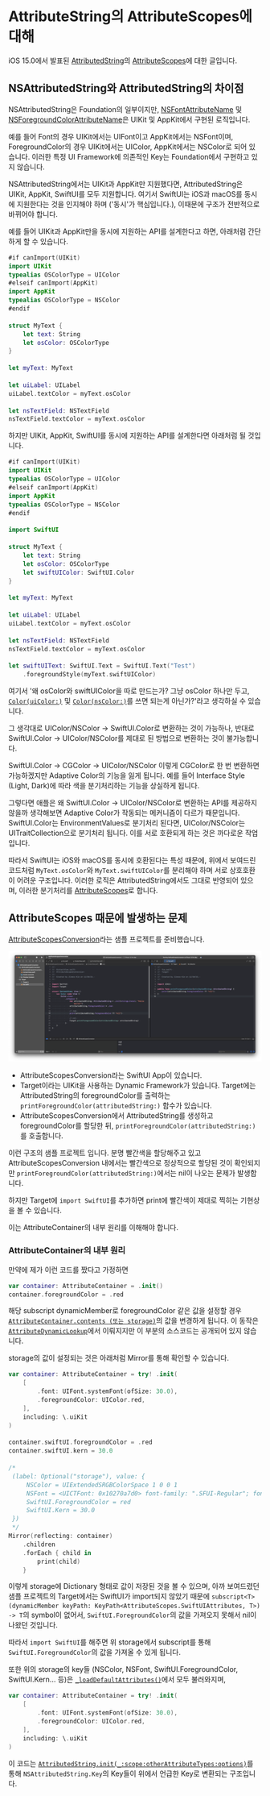 # AttributeString의 AttributeScopes에 대해

iOS 15.0에서 발표된 [AttributedString](https://developer.apple.com/documentation/foundation/attributedstring)의 [AttributeScopes](https://developer.apple.com/documentation/foundation/attributescopes)에 대한 글입니다.

## NSAttributedString와 AttributedString의 차이점

NSAttributedString은 Foundation의 일부이지만, [NSFontAttributeName](https://developer.apple.com/documentation/uikit/nsfontattributename) 및 [NSForegroundColorAttributeName](https://developer.apple.com/documentation/uikit/nsforegroundcolorattributename)은 UIKit 및 AppKit에서 구현된 로직입니다.

예를 들어 Font의 경우 UIKit에서는 UIFont이고 AppKit에서는 NSFont이며, ForegroundColor의 경우 UIKit에서는 UIColor, AppKit에서는 NSColor로 되어 있습니다. 이러한 특정 UI Framework에 의존적인 Key는 Foundation에서 구현하고 있지 않습니다.

NSAttributedString에서는 UIKit과 AppKit만 지원했다면, AttributedString은 UIKit, AppKit, SwiftUI를 모두 지원합니다. 여기서 SwiftUI는 iOS과 macOS를 동시에 지원한다는 것을 인지해야 하며 ('동시'가 핵심입니다.), 이때문에 구조가 전반적으로 바뀌어야 합니다.

예를 들어 UIKit과 AppKit만을 동시에 지원하는 API를 설계한다고 하면, 아래처럼 간단하게 할 수 있습니다.

```swift
#if canImport(UIKit)
import UIKit
typealias OSColorType = UIColor
#elseif canImport(AppKit)
import AppKit
typealias OSColorType = NSColor
#endif

struct MyText {
    let text: String
    let osColor: OSColorType
}

let myText: MyText

let uiLabel: UILabel
uiLabel.textColor = myText.osColor

let nsTextField: NSTextField
nsTextField.textColor = myText.osColor
```

하지만 UIKit, AppKit, SwiftUI를 동시에 지원하는 API를 설계한다면 아래처럼 될 것입니다.

```swift
#if canImport(UIKit)
import UIKit
typealias OSColorType = UIColor
#elseif canImport(AppKit)
import AppKit
typealias OSColorType = NSColor
#endif

import SwiftUI

struct MyText {
    let text: String
    let osColor: OSColorType
    let swiftUIColor: SwiftUI.Color
}

let myText: MyText

let uiLabel: UILabel
uiLabel.textColor = myText.osColor

let nsTextField: NSTextField
nsTextField.textColor = myText.osColor

let swiftUIText: SwiftUI.Text = SwiftUI.Text("Test")
    .foregroundStyle(myText.swiftUIColor)
```

여기서 '왜 osColor와 swiftUIColor을 따로 만드는가? 그냥 osColor 하나만 두고, [`Color(uiColor:)`](https://developer.apple.com/documentation/swiftui/color/init(uicolor:)) 및 [`Color(nsColor:)`](https://developer.apple.com/documentation/swiftui/color/init(nscolor:))를 쓰면 되는게 아닌가?'라고 생각하실 수 있습니다.

그 생각대로 UIColor/NSColor -> SwiftUI.Color로 변환하는 것이 가능하나, 반대로 SwiftUI.Color -> UIColor/NSColor를 제대로 된 방법으로 변환하는 것이 불가능합니다.

SwiftUI.Color -> CGColor -> UIColor/NSColor 이렇게 CGColor로 한 번 변환하면 가능하겠지만 Adaptive Color의 기능을 잃게 됩니다. 예를 들어 Interface Style (Light, Dark)에 따라 색을 분기처리하는 기능을 상실하게 됩니다.

그렇다면 애플은 왜 SwiftUI.Color -> UIColor/NSColor로 변환하는 API를 제공하지 않을까 생각해보면 Adaptive Color가 작동되는 메커니즘이 다르가 때문입니다. SwiftUI.Color는 EnvironmentValues로 분기처리 된다면, UIColor/NSColor는 UITraitCollection으로 분기처리 됩니다. 이를 서로 호환되게 하는 것은 까다로운 작업입니다.

따라서 SwiftUI는 iOS와 macOS를 동시에 호환된다는 특성 때문에, 위에서 보여드린 코드처럼 `MyText.osColor`와 `MyText.swiftUIColor`를 분리해야 하며 서로 상호호환이 어려운 구조입니다. 이러한 로직은 AttributedString에서도 그대로 반영되어 있으며, 이러한 분기처리를 [AttributeScopes](https://developer.apple.com/documentation/foundation/attributescopes)로 합니다.

## AttributeScopes 때문에 발생하는 문제

[AttributeScopesConversion](https://github.com/pookjw/AttributeScopesConversion)라는 샘플 프로젝트를 준비했습니다.

![](0.png)

- AttributeScopesConversion라는 SwiftUI App이 있습니다.
- Target이라는 UIKit을 사용하는 Dynamic Framework가 있습니다. Target에는 AttributedString의 foregroundColor를 출력하는 `printForegroundColor(attributedString:)` 함수가 있습니다.
- AttributeScopesConversion에서 AttributedString를 생성하고 foregroundColor를 할당한 뒤, `printForegroundColor(attributedString:)`를 호출합니다.

이런 구조의 샘플 프로젝트 입니다. 분명 빨간색을 할당해주고 있고 AttributeScopesConversion 내에서는 빨간색으로 정상적으로 할당된 것이 확인되지만 `printForegroundColor(attributedString:)`에서는 nil이 나오는 문제가 발생합니다.

하지만 Target에 `import SwiftUI`를 추가하면 print에 빨간색이 제대로 찍히는 기현상을 볼 수 있습니다.

이는 AttributeContainer의 내부 원리를 이해해야 합니다.

### AttributeContainer의 내부 원리

만약에 제가 이런 코드를 짰다고 가정하면

```swift
var container: AttributeContainer = .init()
container.foregroundColor = .red
```

해당 subscript dynamicMember로 foregroundColor 같은 값을 설정할 경우 [`AttributeContainer.contents (또는 storage)`](https://github.com/apple/swift-corelibs-foundation/blob/1b514e4242526690c19fad9f53644065dd50b69d/Sources/Foundation/AttributedString/AttributedString.swift#L32)의 값을 변경하게 됩니다. 이 동작은 [`AttributeDynamicLookup`](https://developer.apple.com/documentation/foundation/attributedynamiclookup)에서 이뤄지지만 이 부분의 소스코드는 공개되어 있지 않습니다.

storage의 값이 설정되는 것은 아래처럼 Mirror를 통해 확인할 수 있습니다.

```swift
var container: AttributeContainer = try! .init(
    [
        .font: UIFont.systemFont(ofSize: 30.0),
        .foregroundColor: UIColor.red,
    ],
    including: \.uiKit
)

container.swiftUI.foregroundColor = .red
container.swiftUI.kern = 30.0

/*
 (label: Optional("storage"), value: {
     NSColor = UIExtendedSRGBColorSpace 1 0 0 1
     NSFont = <UICTFont: 0x10270a7d0> font-family: ".SFUI-Regular"; font-weight: normal; font-style: normal; font-size: 30.00pt
     SwiftUI.ForegroundColor = red
     SwiftUI.Kern = 30.0
 })
 */
Mirror(reflecting: container)
    .children
    .forEach { child in
        print(child)
    }
```

이렇게 storage에 Dictionary 형태로 값이 저장된 것을 볼 수 있으며, 아까 보여드렸던 샘플 프로젝트의 Target에서는 SwiftUI가 import되지 않았기 때문에 `subscript<T>(dynamicMember keyPath: KeyPath<AttributeScopes.SwiftUIAttributes, T>) -> T`의 symbol이 없어서, `SwiftUI.ForegroundColor`의 값을 가져오지 못해서 nil이 나왔던 것입니다.

따라서 `import SwiftUI`를 해주면 위 storage에서 subscript를 통해 `SwiftUI.ForegroundColor`의 값을 가져올 수 있게 됩니다.

또한 위의 storage의 key들 (NSColor, NSFont, SwiftUI.ForegroundColor, SwiftUI.Kern... 등)은 [`_loadDefaultAttributes()`](https://github.com/apple/swift-corelibs-foundation/blob/1b514e4242526690c19fad9f53644065dd50b69d/Sources/Foundation/AttributedString/Conversion.swift#L258)에서 모두 불러와지며,

```swift
var container: AttributeContainer = try! .init(
    [
        .font: UIFont.systemFont(ofSize: 30.0),
        .foregroundColor: UIColor.red,
    ],
    including: \.uiKit
)
```

이 코드는 [`AttributedString.init(_:scope:otherAttributeTypes:options)`](https://github.com/apple/swift-corelibs-foundation/blob/1b514e4242526690c19fad9f53644065dd50b69d/Sources/Foundation/AttributedString/Conversion.swift#L74)를 통해 `NSAttributedString.Key`의 Key들이 위에서 언급한 Key로 변환되는 구조입니다.
